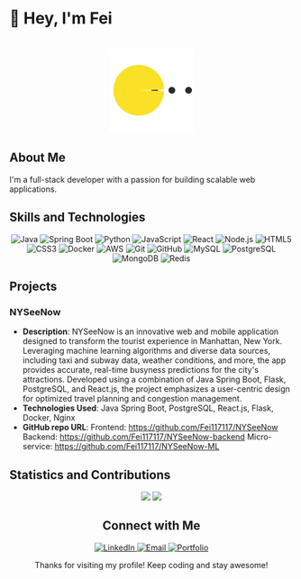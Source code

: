 # 👋 Hey, I'm Fei
<div align="center">
	<br>
	<img src="https://raw.githubusercontent.com/Aniket965/Aniket965/master/pacman.svg?sanitize=true" width="150" height="150">
</div>

## About Me
I'm a full-stack developer with a passion for building scalable web applications.

## Skills and Technologies
<p align="center">
  <img alt="Java" src="https://img.shields.io/badge/-Java-007396?style=flat-square&logo=java&logoColor=white" />
  <img alt="Spring Boot" src="https://img.shields.io/badge/-SpringBoot-6DB33F?style=flat-square&logo=springboot&logoColor=white" />
  <img alt="Python" src="https://img.shields.io/badge/-Python-3776AB?style=flat-square&logo=python&logoColor=white" />
  <img alt="JavaScript" src="https://img.shields.io/badge/-JavaScript-F7DF1E?style=flat-square&logo=javascript&logoColor=black" />
  <img alt="React" src="https://img.shields.io/badge/-React-61DAFB?style=flat-square&logo=react&logoColor=black" />
  <img alt="Node.js" src="https://img.shields.io/badge/-Node.js-339933?style=flat-square&logo=nodedotjs&logoColor=white" />
  <img alt="HTML5" src="https://img.shields.io/badge/-HTML5-E34F26?style=flat-square&logo=html5&logoColor=white" />
  <img alt="CSS3" src="https://img.shields.io/badge/-CSS3-1572B6?style=flat-square&logo=css3&logoColor=white" />
  <img alt="Docker" src="https://img.shields.io/badge/-Docker-2496ED?style=flat-square&logo=docker&logoColor=white" />
  <img alt="AWS" src="https://img.shields.io/badge/-AWS-232F3E?style=flat-square&logo=amazonaws&logoColor=white" />
  <img alt="Git" src="https://img.shields.io/badge/-Git-F05032?style=flat-square&logo=git&logoColor=white" />
  <img alt="GitHub" src="https://img.shields.io/badge/-GitHub-181717?style=flat-square&logo=github&logoColor=white" />
  <img alt="MySQL" src="https://img.shields.io/badge/-MySQL-4479A1?style=flat-square&logo=mysql&logoColor=white" />
  <img alt="PostgreSQL" src="https://img.shields.io/badge/-PostgreSQL-336791?style=flat-square&logo=postgresql&logoColor=white" />
  <img alt="MongoDB" src="https://img.shields.io/badge/-MongoDB-47A248?style=flat-square&logo=mongodb&logoColor=white" />
  <img alt="Redis" src="https://img.shields.io/badge/-Redis-DC382D?style=flat-square&logo=redis&logoColor=white" />
</p>

## Projects

### NYSeeNow
- **Description**: NYSeeNow is an innovative web and mobile application designed to transform the tourist experience in Manhattan, New York. Leveraging machine learning algorithms and diverse data sources, including taxi and subway data, weather conditions, and more, the app provides accurate, real-time busyness predictions for the city's attractions. Developed using a combination of Java Spring Boot, Flask, PostgreSQL, and React.js, the project emphasizes a user-centric design for optimized travel planning and congestion management.
- **Technologies Used**: Java Spring Boot, PostgreSQL, React.js, Flask, Docker, Nginx
- **GitHub repo URL**:
  Frontend: https://github.com/Fei117117/NYSeeNow
  Backend: https://github.com/Fei117117/NYSeeNow-backend
  Micro-service: https://github.com/Fei117117/NYSeeNow-ML


## Statistics and Contributions
<div align="center">
<span>  </span>
<img height="170px" src="https://github-readme-stats.vercel.app/api?username=Fei117117" /><span>  </span><img height="170px" src="https://github-readme-stats.vercel.app/api/top-langs/?username=Fei117117&layout=compact&langs_count=8" />
<span>  </span>

## Connect with Me

<p align="center">
  <a href="Your LinkedIn URL">
    <img alt="LinkedIn" src="https://img.shields.io/badge/-LinkedIn-0077B5?style=flat-square&logo=linkedin&logoColor=white" />
  </a>
  <a href="mailto:fei.gao1515@gmail.com">
    <img alt="Email" src="https://img.shields.io/badge/-Email-D14836?style=flat-square&logo=gmail&logoColor=white" />
  </a>
  <a href="Your Portfolio URL">
    <img alt="Portfolio" src="https://img.shields.io/badge/-Portfolio-0A0A0A?style=flat-square" />
  </a>
</p>
Thanks for visiting my profile! Keep coding and stay awesome!
